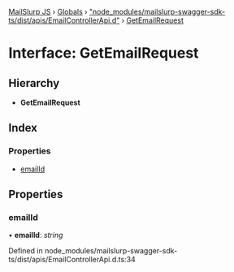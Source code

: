 [MailSlurp JS](../README.md) › [Globals](../globals.md) › ["node_modules/mailslurp-swagger-sdk-ts/dist/apis/EmailControllerApi.d"](../modules/_node_modules_mailslurp_swagger_sdk_ts_dist_apis_emailcontrollerapi_d_.md) › [GetEmailRequest](_node_modules_mailslurp_swagger_sdk_ts_dist_apis_emailcontrollerapi_d_.getemailrequest.md)

# Interface: GetEmailRequest

## Hierarchy

* **GetEmailRequest**

## Index

### Properties

* [emailId](_node_modules_mailslurp_swagger_sdk_ts_dist_apis_emailcontrollerapi_d_.getemailrequest.md#emailid)

## Properties

###  emailId

• **emailId**: *string*

Defined in node_modules/mailslurp-swagger-sdk-ts/dist/apis/EmailControllerApi.d.ts:34
